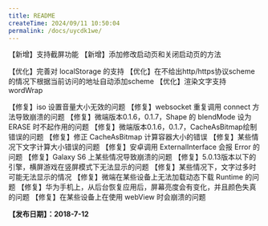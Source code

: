 ```yaml
---
title: README
createTime: 2024/09/11 10:50:04
permalink: /docs/uycdk1we/
---
```

【新增】支持截屏功能
【新增】添加修改启动页和关闭启动页的方法

【优化】完善对 localStorage 的支持
【优化】在不给出http/https协议scheme的情况下根据当前访问的地址自动添加scheme
【优化】渲染文字支持 wordWrap

【修复】iso 设置音量大小无效的问题
【修复】websocket 重复调用 connect 方法导致崩溃的问题
【修复】微端版本0.1.6，0.1.7，Shape 的 blendMode 设为 ERASE 时不起作用的问题
【修复】微端版本0.1.6，0.1.7，CacheAsBitmap绘制错误的问题
【修复】修正 CacheAsBitmap 计算容器大小的错误
【修复】某些情况下文字计算大小错误的问题
【修复】安卓调用 ExternalInterface 会报 Error 的问题
【修复】Galaxy S6 上某些情况导致崩溃的问题
【修复】5.0.13版本以下的引擎，横屏游戏在竖屏模式下无法显示的问题
【修复】某些情况下，文字过多时可能无法显示的情况
【修复】微端在某些设备上无法加载动态下载 Runtime 的问题
【修复】华为手机上，从后台恢复应用后，屏幕亮度会有变化，并且颜色失真的问题
【修复】在某些设备上在使用 webView 时会崩溃的问题

**【发布日期】：2018-7-12**
